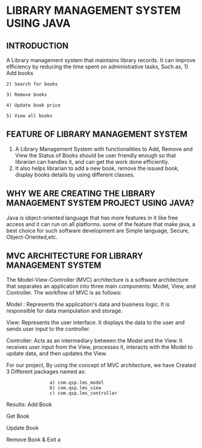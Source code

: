 #                             LIBRARY MANAGEMENT SYSTEM USING JAVA
## INTRODUCTION
 A Library management system that maintains library records. It can improve efficiency by reducing the time spent on administrative tasks,
 Such as, 1) Add books 
 
    2) Search for books
    
    3) Remove books
    
    4) Update book price 
    
    5) View all books 


## FEATURE OF LIBRARY MANAGEMENT SYSTEM
 1) A Library Management System with functionalities to Add, Remove and View the Status of Books should be user friendly enough so that librarian can handles it, and can get the work done efficiently.
 2) It also helps librarian to add a new book, remove the issued book, display books details by using different classes.


## WHY WE ARE CREATING THE LIBRARY MANAGEMENT SYSTEM PROJECT USING     JAVA?
 Java is object-oriented language that has more features in it like free access and it can run on all platforms. some of the feature that make java, a best choice for such software development are Simple language, Secure, Object-Oriented,etc. 


## MVC ARCHITECTURE FOR LIBRARY MANAGEMENT SYSTEM
 The Model-View-Controller (MVC) architecture is a software architecture that separates an application into three main components: Model, View, and Controller. The workflow of MVC is as follows:
 
Model : Represents the application's data and business logic. It is responsible for data manipulation and storage.

View: Represents the user interface. It displays the data to the user and sends user input to the controller. 
 
Controller: Acts as an intermediary between the Model and the View. It receives user input from the View, processes it, interacts with the Model to update data, and then updates the View. 


For our project, By using the concept of MVC architecture, we have Created 3 Different packages named as:   

                    a) com.qsp.lms_model
                    b) com.qsp.lms_view 
                    c) com.qsp.lms_controller


Results:
Add Book
 


Get Book
 
Update Book
 
Remove Book & Exit 
a 
